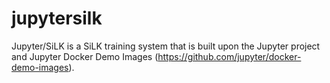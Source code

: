 # jupytersilk
Jupyter/SiLK is a SiLK training system that is built upon the Jupyter project and Jupyter Docker Demo Images (https://github.com/jupyter/docker-demo-images). 
